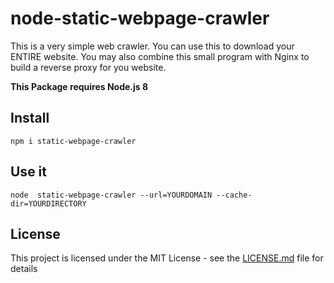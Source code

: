 # node-static-webpage-crawler

This is a very simple web crawler. You can use this to download your ENTIRE website. You may also combine this small program with Nginx to build a reverse proxy for you website.

**This Package requires Node.js 8**

## Install

```
npm i static-webpage-crawler
```

## Use it

```
node  static-webpage-crawler --url=YOURDOMAIN --cache-dir=YOURDIRECTORY
```

## License

This project is licensed under the MIT License - see the [LICENSE.md](LICENSE.md) file for details

